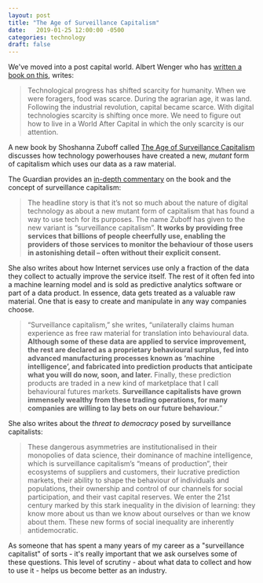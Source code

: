 ```yaml
---
layout: post
title: "The Age of Surveillance Capitalism"
date:   2019-01-25 12:00:00 -0500
categories: technology
draft: false
---
```


We've moved into a post capital world. Albert Wenger who has [written a book on this](http://worldaftercapital.org), writes:

> Technological progress has shifted scarcity for humanity. When we were foragers, food was scarce. During the agrarian age, it was land. Following the industrial revolution, capital became scarce. With digital technologies scarcity is shifting once more. We need to figure out how to live in a World After Capital in which the only scarcity is our attention.

A new book by Shoshanna Zuboff called [The Age of Surveillance Capitalism](https://amzn.to/2Te2wDi) discusses how technology powerhouses have created a new, _mutant_ form of capitalism which uses our data as a raw material.

The Guardian provides an [in-depth commentary](https://www.theguardian.com/technology/2019/jan/20/shoshana-zuboff-age-of-surveillance-capitalism-google-facebook) on the book and the concept of surveillance capitalism:

> The headline story is that it’s not so much about the nature of digital technology as about a new mutant form of capitalism that has found a way to use tech for its purposes. The name Zuboff has given to the new variant is “surveillance capitalism”. **It works by providing free services that billions of people cheerfully use, enabling the providers of those services to monitor the behaviour of those users in astonishing detail – often without their explicit consent.**

She also writes about how Internet services use only a fraction of the data they collect to actually improve the service itself. The rest of it often fed into a machine learning model and is sold as predictive analytics software or part of a data product. In essence, data gets treated as a valuable raw material. One that is easy to create and manipulate in any way companies choose. 

> “Surveillance capitalism,” she writes, “unilaterally claims human experience as free raw material for translation into behavioural data. **Although some of these data are applied to service improvement, the rest are declared as a proprietary behavioural surplus, fed into advanced manufacturing processes known as ‘machine intelligence’, and fabricated into prediction products that anticipate what you will do now, soon, and later.** Finally, these prediction products are traded in a new kind of marketplace that I call behavioural futures markets. **Surveillance capitalists have grown immensely wealthy from these trading operations, for many companies are willing to lay bets on our future behaviour.**”

She also writes about the _threat to democracy_ posed by surveillance capitalists:

> These dangerous asymmetries are institutionalised in their monopolies of data science, their dominance of machine intelligence, which is surveillance capitalism’s “means of production”, their ecosystems of suppliers and customers, their lucrative prediction markets, their ability to shape the behaviour of individuals and populations, their ownership and control of our channels for social participation, and their vast capital reserves. We enter the 21st century marked by this stark inequality in the division of learning: they know more about us than we know about ourselves or than we know about them. These new forms of social inequality are inherently antidemocratic.

As someone that has spent a many years of my career as a "surveillance capitalist" of sorts - it's really important that we ask ourselves some of these questions. This level of scrutiny - about what data to collect and how to use it - helps us become better as an industry.